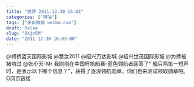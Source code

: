 ```yaml
---
title: "微博 2011.12.30 16:03"
categories: ["嘀咕"]
tags: ["来自微博 weibo.com"]
draft: false
slug: "OXjv5M"
date: "2011-12-30 16:03:00"
---
```


<p>@柯桥蓝天国际影城 @慧汝2011 @绍兴万达影城 @绍兴世茂国际影城 @为师被猪啃过 @张小天-Mr 我刚刚在中国杯帆船赛-蓝色领航者回答了“ 船只鸣笛一短声时，是表示以下哪个信息？”，获得了逐浪领航勋章，你们也来测试领取勋章吧。O网页链接 ​​​​</p>
